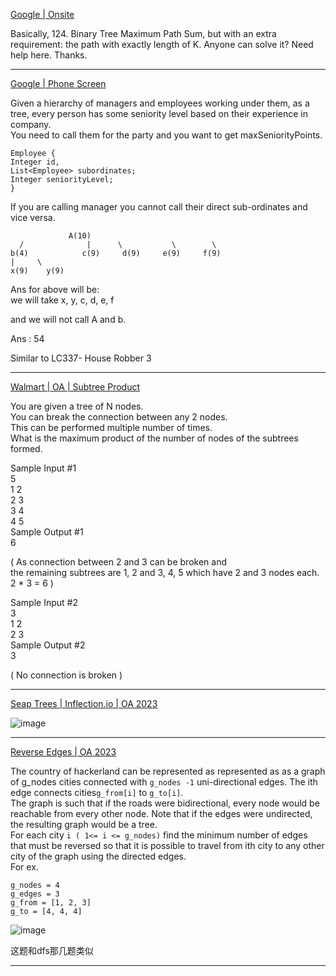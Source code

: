 [Google | Onsite](https://leetcode.com/discuss/interview-question/1901074/Google-or-Onsite)

Basically, 124. Binary Tree Maximum Path Sum, but with an extra requirement: the path with exactly length of K. Anyone can solve it? Need help here. Thanks.

----------

[Google | Phone Screen](https://leetcode.com/discuss/interview-question/2775420/Google-or-Phone-Screen)

Given a hierarchy of managers and employees working under them, as a tree, every person has some seniority level based on their experience in company.  
You need to call them for the party and you want to get maxSeniorityPoints.

```
Employee {
Integer id,
List<Employee> subordinates;
Integer seniorityLevel;
}

```

If you are calling manager you cannot call their direct sub-ordinates and vice versa.

```
             A(10)		 
  /              |      \           \        \
b(4)            c(9)     d(9)     e(9)     f(9)
|     \
x(9)    y(9)

```

Ans for above will be:  
we will take x, y, c, d, e, f

and we will not call A and b.

Ans : 54

Similar to LC337- House Robber 3

----

[Walmart | OA | Subtree Product](https://leetcode.com/discuss/interview-question/2811667/Walmart-or-OA-or-Subtree-Product)

You are given a tree of N nodes.  
You can break the connection between any 2 nodes.  
This can be performed multiple number of times.  
What is the maximum product of the number of nodes of the subtrees formed.

Sample Input #1  
5  
1 2  
2 3  
3 4  
4 5  
Sample Output #1  
6

( As connection between 2 and 3 can be broken and  
the remaining subtrees are 1, 2 and 3, 4, 5 which have 2 and 3 nodes each.  
2 * 3 = 6 )

Sample Input #2  
3  
1 2  
2 3  
Sample Output #2  
3

( No connection is broken )

----

[Seap Trees | Inflection.io | OA 2023](https://leetcode.com/discuss/interview-question/3001318/Seap-Trees-or-Inflection.io-or-OA-2023)

![image](https://assets.leetcode.com/users/images/ea56165d-2a6d-4758-abee-22c064f8f87b_1672898238.5163288.png)

-----

[Reverse Edges | OA 2023](https://leetcode.com/discuss/interview-question/3001299/Reverse-Edges-or-OA-2023)

The country of hackerland can be represented as represented as as a graph of g_nodes cities connected with  `g_nodes -1`  uni-directional edges. The ith edge connects cities`g_from[i]`  to  `g_to[i]`.  
The graph is such that if the roads were bidirectional, every node would be reachable from every other node. Note that if the edges were undirected, the resulting graph would be a tree.  
For each city  `i ( 1<= i <= g_nodes)`  find the minimum number of edges that must be reversed so that it is possible to travel from ith city to any other city of the graph using the directed edges.  
For ex.
```
g_nodes = 4
g_edges = 3
g_from = [1, 2, 3]
g_to = [4, 4, 4]
```
![image](https://assets.leetcode.com/users/images/3e5ec820-fe7f-491a-aa50-03767b8edb89_1672897366.4790876.png)

这题和dfs那几题类似 

-----

<!--stackedit_data:
eyJoaXN0b3J5IjpbNTA5NTczMTg4LC0xMDU2NjI2NDM5LC0xMj
I2Mzk2MzQ5LC0yMDUxMzY3NDMzLC0xNzkyMTMzNDA3LC0xNjMx
MDY0NTY3XX0=
-->